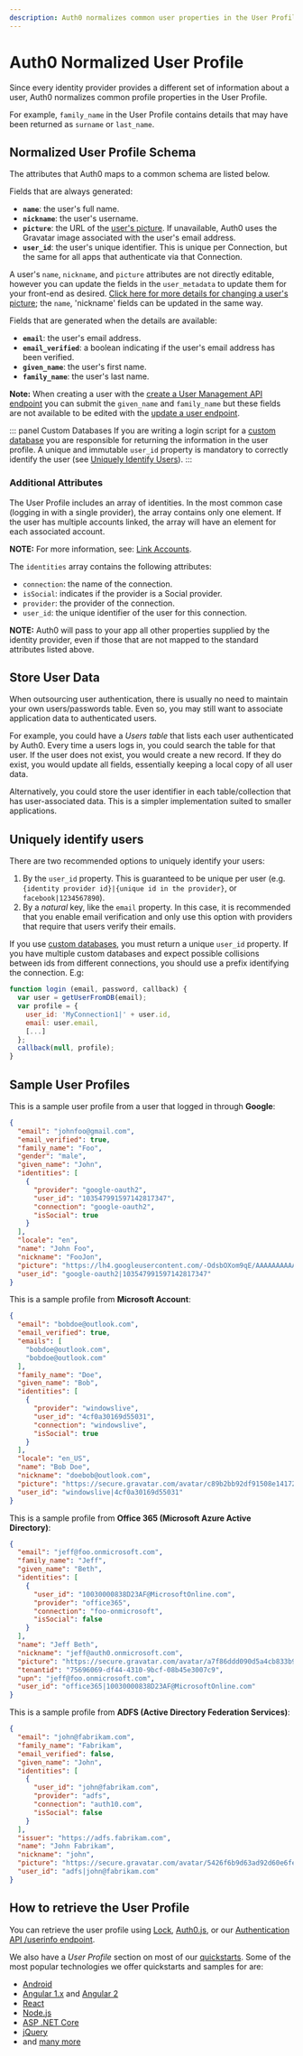 ```yaml
---
description: Auth0 normalizes common user properties in the User Profile.
---
```


# Auth0 Normalized User Profile

Since every identity provider provides a different set of information about a user, Auth0 normalizes common profile properties in the User Profile. 

For example, `family_name` in the User Profile contains details that may have been returned as `surname` or `last_name`.

## Normalized User Profile Schema

The attributes that Auth0 maps to a common schema are listed below.

Fields that are always generated:

* **`name`**: the user's full name. 
* **`nickname`**: the user's username.
* **`picture`**: the URL of the [user's picture](/user-profile/user-picture). If unavailable, Auth0 uses the Gravatar image associated with the user's email address. 
* **`user_id`**: the user's unique identifier. This is unique per Connection, but the same for all apps that authenticate via that Connection.

A user's `name`, `nickname`, and `picture` attributes are not directly editable, however you can update the fields in the `user_metadata` to update them for your front-end as desired. [Click here for more details for changing a user's picture](/user-profile/user-picture#change-a-user-s-picture); the `name`, 'nickname' fields can be updated in the same way.

Fields that are generated when the details are available:

* **`email`**: the user's email address.
* **`email_verified`**: a boolean indicating if the user's email address has been verified.
* **`given_name`**: the user's first name.
* **`family_name`**: the user's last name.

**Note:** When creating a user with the [create a User Management API endpoint](/api/management/v2#!/Users/post_users) you can submit the `given_name` and `family_name` but these fields are not available to be edited with the [update a user endpoint](/api/management/v2#!/Users/patch_users_by_id).

::: panel Custom Databases 
If you are writing a login script for a [custom database](/connections/database/mysql) you are responsible for returning the information in the user profile. A unique and immutable `user_id` property is mandatory to correctly identify the user (see [Uniquely Identify Users](#uniquely-identify-users)). 
:::

### Additional Attributes

The User Profile includes an array of identities. In the most common case (logging in with a single provider), the array contains only one element. If the user has multiple accounts linked, the array will have an element for each associated account. 

**NOTE:** For more information, see: [Link Accounts](/link-accounts).

The `identities` array contains the following attributes:

* `connection`: the name of the connection.
* `isSocial`: indicates if the provider is a Social provider.
* `provider`: the provider of the connection.
* `user_id`: the unique identifier of the user for this connection.

**NOTE:** Auth0 will pass to your app all other properties supplied by the identity provider, even if those that are not mapped to the standard attributes listed above.

## Store User Data

When outsourcing user authentication, there is usually no need to maintain your own users/passwords table. Even so, you may still want to associate application data to authenticated users.

For example, you could have a *Users table* that lists each user authenticated by Auth0. Every time a users logs in, you could search the table for that user. If the user does not exist, you would create a new record. If they do exist, you would update all fields, essentially keeping a local copy of all user data.

Alternatively, you could store the user identifier in each table/collection that has user-associated data. This is a simpler implementation suited to smaller applications.

## Uniquely identify users

There are two recommended options to uniquely identify your users:

1. By the `user_id` property. This is guaranteed to be unique per user (e.g. `{identity provider id}|{unique id in the provider}`, or `facebook|1234567890`).
2. By a *natural* key, like the `email` property. In this case, it is recommended that you enable email verification and only use this option with providers that require that users verify their emails.

If you use [custom databases](/connections/database/mysql), you must return a unique `user_id` property. If you have multiple custom databases and expect possible collisions between ids from different connections, you should use a prefix identifying the connection. E.g:

```javascript
function login (email, password, callback) {
  var user = getUserFromDB(email);
  var profile = {
    user_id: 'MyConnection1|' + user.id,
    email: user.email,
    [...]
  };
  callback(null, profile);
}
```

## Sample User Profiles

This is a sample user profile from a user that logged in through **Google**:

```json
{
  "email": "johnfoo@gmail.com",
  "email_verified": true,
  "family_name": "Foo",
  "gender": "male",
  "given_name": "John",
  "identities": [
    {
      "provider": "google-oauth2",
      "user_id": "103547991597142817347",
      "connection": "google-oauth2",
      "isSocial": true
    }
  ],
  "locale": "en",
  "name": "John Foo",
  "nickname": "FooJon",
  "picture": "https://lh4.googleusercontent.com/-OdsbOXom9qE/AAAAAAAAAAI/AAAAAAAAADU/_j8SzYTOJ4I/photo.jpg",
  "user_id": "google-oauth2|103547991597142817347"
}
```

This is a sample profile from **Microsoft Account**:

```json
{
  "email": "bobdoe@outlook.com",
  "email_verified": true,
  "emails": [
    "bobdoe@outlook.com",
    "bobdoe@outlook.com"
  ],
  "family_name": "Doe",
  "given_name": "Bob",
  "identities": [
    {
      "provider": "windowslive",
      "user_id": "4cf0a30169d55031",
      "connection": "windowslive",
      "isSocial": true
    }
  ],
  "locale": "en_US",
  "name": "Bob Doe",
  "nickname": "doebob@outlook.com",
  "picture": "https://secure.gravatar.com/avatar/c89b2bb92df91508e14172097a5e17da?s=480&r=pg&d=https%3A%2F%2Fssl.gstatic.com%2Fs2%2Fprofiles%2Fimages%2Fsilhouette80.png",
  "user_id": "windowslive|4cf0a30169d55031"
}
```

This is a sample profile from **Office 365 (Microsoft Azure Active Directory)**:

```json
{
  "email": "jeff@foo.onmicrosoft.com",
  "family_name": "Jeff",
  "given_name": "Beth",
  "identities": [
    {
      "user_id": "10030000838D23AF@MicrosoftOnline.com",
      "provider": "office365",
      "connection": "foo-onmicrosoft",
      "isSocial": false
    }
  ],
  "name": "Jeff Beth",
  "nickname": "jeff@auth0.onmicrosoft.com",
  "picture": "https://secure.gravatar.com/avatar/a7f86ddd090d5a4cb833b97baab2aca1?s=480&r=pg&d=https%3A%2F%2Fssl.gstatic.com%2Fs2%2Fprofiles%2Fimages%2Fsilhouette80.png",
  "tenantid": "75696069-df44-4310-9bcf-08b45e3007c9",
  "upn": "jeff@foo.onmicrosoft.com",
  "user_id": "office365|10030000838D23AF@MicrosoftOnline.com"
}
```

This is a sample profile from **ADFS (Active Directory Federation Services)**:

```json
{
  "email": "john@fabrikam.com",
  "family_name": "Fabrikam",
  "email_verified": false,
  "given_name": "John",
  "identities": [
    {
      "user_id": "john@fabrikam.com",
      "provider": "adfs",
      "connection": "auth10.com",
      "isSocial": false
    }
  ],
  "issuer": "https://adfs.fabrikam.com",
  "name": "John Fabrikam",
  "nickname": "john",
  "picture": "https://secure.gravatar.com/avatar/5426f6b9d63ad92d60e6fe9fdf83aa21?s=480&r=pg&d=https%3A%2F%2Fssl.gstatic.com%2Fs2%2Fprofiles%2Fimages%2Fsilhouette80.png",
  "user_id": "adfs|john@fabrikam.com"
}
```

## How to retrieve the User Profile

You can retrieve the user profile using [Lock](/libraries/lock/v10/api#getuserinfo-), [Auth0.js](/libraries/auth0js#user-management), or our [Authentication API /userinfo endpoint](/api/authentication#get-user-info).

We also have a _User Profile_ section on most of our [quickstarts](/quickstarts). Some of the most popular technologies we offer quickstarts and samples for are:
- [Android](/quickstart/native/android/04-user-profile)
- [Angular 1.x](/quickstart/spa/angularjs/04-user-profile) and [Angular 2](/quickstart/spa/angular2/04-user-profile)
- [React](/quickstart/spa/react/04-user-profile)
- [Node.js](/quickstart/webapp/nodejs/04-user-profile)
- [ASP .NET Core](/quickstart/webapp/aspnet-core/05-user-profile)
- [jQuery](/quickstart/spa/jquery/04-user-profile)
- and [many more](/quickstarts)
